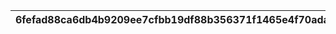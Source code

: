 |6fefad88ca6db4b9209ee7cfbb19df88b356371f1465e4f70ada2c84cb179c49|e9cb223d5f2ba503610b1905b8d1f6c8bd32883e67f01c2e17431838859c80ef|b57b554687db743c09a86f7a34eff9f1ba1481d5b120e42e40abf2ade1234fbc|98d14fbaec32cdc0dfde0e78c81c68b7779f9c6a868095009247d7be981cb757|d60e16a08480effb0a72034d2d96eb7bfc0f4a2226184a35067b951933eaf849|
| --- | --- | --- | --- | --- |